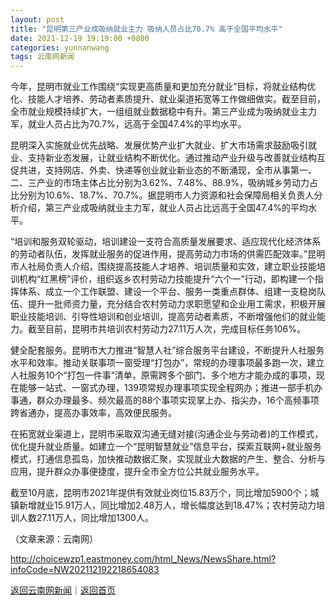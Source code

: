 ```yaml
---
layout: post
title: "昆明第三产业成吸纳就业主力 吸纳人员占比70.7% 高于全国平均水平"
date: 2021-12-19 19:19:00 +0800
categories: yunnanwang
tags: 云南网新闻
---
```

<p>今年，昆明市就业工作围绕“实现更高质量和更加充分就业”目标，将就业结构优化、技能人才培养、劳动者素质提升、就业渠道拓宽等工作做细做实。截至目前，全市就业规模持续扩大，一组组就业数据稳中有升。第三产业成为吸纳就业主力军，就业人员占比为70.7%，远高于全国47.4%的平均水平。</p>
 <p>昆明深入实施就业优先战略、发展优势产业扩大就业、扩大市场需求鼓励吸引就业、支持新业态发展，让就业结构不断优化。通过推动产业升级与改善就业结构互促共进，支持网店、外卖、快递等创业就业新业态的不断涌现，全市从事第一、二、三产业的市场主体占比分别为3.62%、7.48%、88.9%，吸纳城乡劳动力占比分别为10.6%、18.7%、70.7%。据昆明市人力资源和社会保障局相关负责人分析介绍，第三产业成吸纳就业主力军，就业人员占比远高于全国47.4%的平均水平。</p>
 <p>“培训和服务双轮驱动，培训建设一支符合高质量发展要求、适应现代化经济体系的劳动者队伍，发挥就业服务的促进作用，提高劳动力市场的供需匹配效率。”昆明市人社局负责人介绍，围绕提高技能人才培养、培训质量和实效，建立职业技能培训机构“红黑榜”评价，组织返乡农村劳动力技能提升“六个一”行动，即构建一个指挥体系、成立一个工作联盟、建设一个平台、服务一类重点群体、组建一支稳岗队伍、提升一批师资力量，充分结合农村劳动力求职愿望和企业用工需求，积极开展职业技能培训、引导性培训和创业培训，提高劳动者素质，不断增强他们的就业能力。截至目前，昆明市共培训农村劳动力27.11万人次，完成目标任务106%。</p>
 <p>健全配套服务。昆明市大力推进“智慧人社”综合服务平台建设，不断提升人社服务水平和效率。推动关联事项一窗受理“打包办”，常规的办理事项最多跑一次，建立人社服务10个“打包一件事”清单，原需跨多个部门、多个地方才能办成的事项，现在能够一站式、一窗式办理，139项常规办理事项实现全程网办；推进一部手机办事通，群众办理最多、频次最高的88个事项实现掌上办、指尖办，16个高频事项跨省通办，提高办事效率，高效便民服务。</p>
 <p>在拓宽就业渠道上，昆明市采取双沟通无缝对接(沟通企业与劳动者)的工作模式，优化提升就业质量。如建立一个“昆明智慧就业”信息平台，探索互联网+就业服务模式，打通信息孤岛，加快推动数据汇聚，实现就业大数据的产生、整合、分析与应用，提升群众办事便捷度，提升全市全方位公共就业服务水平。</p>
 <p>截至10月底，昆明市2021年提供有效就业岗位15.83万个，同比增加5900个；城镇新增就业15.91万人，同比增加2.48万人，增长幅度达到18.47%；农村劳动力培训人数27.11万人，同比增加1300人。</p><p class="em_media">（文章来源：云南网）</p>

<http://choicewzp1.eastmoney.com/html_News/NewsShare.html?infoCode=NW202112192218654083>

[返回云南网新闻](//finews.withounder.com/category/yunnanwang.html)｜[返回首页](//finews.withounder.com/)